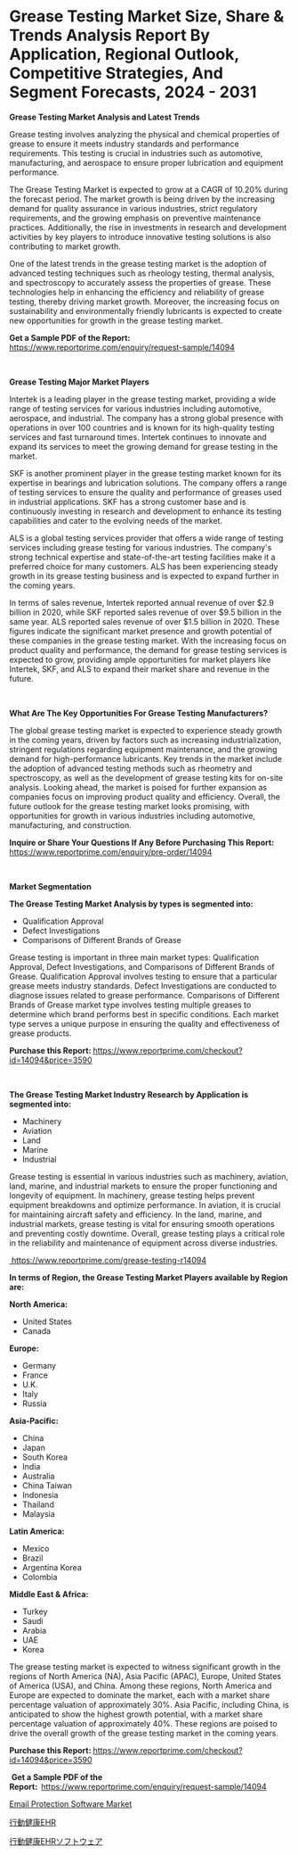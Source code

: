 <p><h1>Grease Testing Market Size, Share & Trends Analysis Report By Application, Regional Outlook, Competitive Strategies, And Segment Forecasts, 2024 - 2031</h1></p><p><strong>Grease Testing Market Analysis and Latest Trends</strong></p>
<p><p>Grease testing involves analyzing the physical and chemical properties of grease to ensure it meets industry standards and performance requirements. This testing is crucial in industries such as automotive, manufacturing, and aerospace to ensure proper lubrication and equipment performance.</p><p>The Grease Testing Market is expected to grow at a CAGR of 10.20% during the forecast period. The market growth is being driven by the increasing demand for quality assurance in various industries, strict regulatory requirements, and the growing emphasis on preventive maintenance practices. Additionally, the rise in investments in research and development activities by key players to introduce innovative testing solutions is also contributing to market growth.</p><p>One of the latest trends in the grease testing market is the adoption of advanced testing techniques such as rheology testing, thermal analysis, and spectroscopy to accurately assess the properties of grease. These technologies help in enhancing the efficiency and reliability of grease testing, thereby driving market growth. Moreover, the increasing focus on sustainability and environmentally friendly lubricants is expected to create new opportunities for growth in the grease testing market.</p></p>
<p><strong>Get a Sample PDF of the Report:&nbsp;</strong> <a href="https://www.reportprime.com/enquiry/request-sample/14094">https://www.reportprime.com/enquiry/request-sample/14094</a></p>
<p>&nbsp;</p>
<p><strong>Grease Testing Major Market Players</strong></p>
<p><p>Intertek is a leading player in the grease testing market, providing a wide range of testing services for various industries including automotive, aerospace, and industrial. The company has a strong global presence with operations in over 100 countries and is known for its high-quality testing services and fast turnaround times. Intertek continues to innovate and expand its services to meet the growing demand for grease testing in the market.</p><p>SKF is another prominent player in the grease testing market known for its expertise in bearings and lubrication solutions. The company offers a range of testing services to ensure the quality and performance of greases used in industrial applications. SKF has a strong customer base and is continuously investing in research and development to enhance its testing capabilities and cater to the evolving needs of the market.</p><p>ALS is a global testing services provider that offers a wide range of testing services including grease testing for various industries. The company's strong technical expertise and state-of-the-art testing facilities make it a preferred choice for many customers. ALS has been experiencing steady growth in its grease testing business and is expected to expand further in the coming years.</p><p>In terms of sales revenue, Intertek reported annual revenue of over $2.9 billion in 2020, while SKF reported sales revenue of over $9.5 billion in the same year. ALS reported sales revenue of over $1.5 billion in 2020. These figures indicate the significant market presence and growth potential of these companies in the grease testing market. With the increasing focus on product quality and performance, the demand for grease testing services is expected to grow, providing ample opportunities for market players like Intertek, SKF, and ALS to expand their market share and revenue in the future.</p></p>
<p>&nbsp;</p>
<p><strong>What Are The Key Opportunities For Grease Testing Manufacturers?</strong></p>
<p><p>The global grease testing market is expected to experience steady growth in the coming years, driven by factors such as increasing industrialization, stringent regulations regarding equipment maintenance, and the growing demand for high-performance lubricants. Key trends in the market include the adoption of advanced testing methods such as rheometry and spectroscopy, as well as the development of grease testing kits for on-site analysis. Looking ahead, the market is poised for further expansion as companies focus on improving product quality and efficiency. Overall, the future outlook for the grease testing market looks promising, with opportunities for growth in various industries including automotive, manufacturing, and construction.</p></p>
<p><strong>Inquire or Share Your Questions If Any Before Purchasing This Report:</strong> <a href="https://www.reportprime.com/enquiry/pre-order/14094">https://www.reportprime.com/enquiry/pre-order/14094</a></p>
<p>&nbsp;</p>
<p><strong>Market Segmentation</strong></p>
<p><strong>The Grease Testing Market Analysis by types is segmented into:</strong></p>
<p><ul><li>Qualification Approval</li><li>Defect Investigations</li><li>Comparisons of Different Brands of Grease</li></ul></p>
<p><p>Grease testing is important in three main market types: Qualification Approval, Defect Investigations, and Comparisons of Different Brands of Grease. Qualification Approval involves testing to ensure that a particular grease meets industry standards. Defect Investigations are conducted to diagnose issues related to grease performance. Comparisons of Different Brands of Grease market type involves testing multiple greases to determine which brand performs best in specific conditions. Each market type serves a unique purpose in ensuring the quality and effectiveness of grease products.</p></p>
<p><strong>Purchase this Report:&nbsp;</strong><a href="https://www.reportprime.com/checkout?id=14094&price=3590">https://www.reportprime.com/checkout?id=14094&price=3590</a></p>
<p>&nbsp;</p>
<p><strong>The Grease Testing Market Industry Research by Application is segmented into:</strong></p>
<p><ul><li>Machinery</li><li>Aviation</li><li>Land</li><li>Marine</li><li>Industrial</li></ul></p>
<p><p>Grease testing is essential in various industries such as machinery, aviation, land, marine, and industrial markets to ensure the proper functioning and longevity of equipment. In machinery, grease testing helps prevent equipment breakdowns and optimize performance. In aviation, it is crucial for maintaining aircraft safety and efficiency. In the land, marine, and industrial markets, grease testing is vital for ensuring smooth operations and preventing costly downtime. Overall, grease testing plays a critical role in the reliability and maintenance of equipment across diverse industries.</p></p>
<p><a href="https://www.reportprime.com/grease-testing-r14094">&nbsp;https://www.reportprime.com/grease-testing-r14094</a></p>
<p><strong>In terms of Region, the Grease Testing Market Players available by Region are:</strong></p>
<p>
    <p> <strong> North America: </strong>
        <ul>
            <li>United States</li>
            <li>Canada</li>
        </ul>
        </p> 
    <p> <strong> Europe: </strong>
        <ul>
            <li>Germany</li>
            <li>France</li>
            <li>U.K.</li>
            <li>Italy</li>
            <li>Russia</li>
        </ul>
        </p> 
    <p> <strong> Asia-Pacific: </strong>
        <ul>
            <li>China</li>
            <li>Japan</li>
            <li>South Korea</li>
            <li>India</li>
            <li>Australia</li>
            <li>China Taiwan</li>
            <li>Indonesia</li>
            <li>Thailand</li>
            <li>Malaysia</li>
        </ul>
        </p> 
    <p> <strong> Latin America: </strong>
        <ul>
            <li>Mexico</li>
            <li>Brazil</li>
            <li>Argentina Korea</li>
            <li>Colombia</li>
        </ul>
        </p> 
    <p> <strong> Middle East & Africa: </strong>
        <ul>
            <li>Turkey</li>
            <li>Saudi</li>
            <li>Arabia</li>
            <li>UAE</li>
            <li>Korea</li>
        </ul>
    </p>
    </p>
<p><p>The grease testing market is expected to witness significant growth in the regions of North America (NA), Asia Pacific (APAC), Europe, United States of America (USA), and China. Among these regions, North America and Europe are expected to dominate the market, each with a market share percentage valuation of approximately 30%. Asia Pacific, including China, is anticipated to show the highest growth potential, with a market share percentage valuation of approximately 40%. These regions are poised to drive the overall growth of the grease testing market in the coming years.</p></p>
<p><strong>Purchase this Report: </strong><a href="https://www.reportprime.com/checkout?id=14094&price=3590">https://www.reportprime.com/checkout?id=14094&price=3590</a></p>
<p>&nbsp;<strong>Get a Sample PDF of the Report:&nbsp;&nbsp;</strong><a href="https://www.reportprime.com/enquiry/request-sample/14094">https://www.reportprime.com/enquiry/request-sample/14094</a></p>
<p><strong></strong></p>
<p><p><a href="https://github.com/mbisetmhermsr/Market-Research-Report-List-2/blob/main/email-protection-software-market.md">Email Protection Software Market</a></p><p><a href="https://github.com/laurenreichert/Market-Research-Report-List-1/blob/main/379729525072.md">行動健康EHR</a></p><p><a href="https://github.com/RodHoppe07/Market-Research-Report-List-1/blob/main/158556825073.md">行動健康EHRソフトウェア</a></p></p>